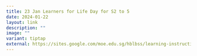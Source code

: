 ```yaml
---
title: 23 Jan Learners for Life Day for S2 to 5
date: 2024-01-22
layout: link
description: ""
image: ""
variant: tiptap
external: https://sites.google.com/moe.edu.sg/hblbss/learning-instructions/23-jan-2024
---
```

